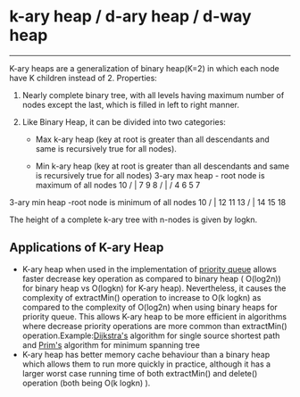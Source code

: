 # k-ary heap / d-ary heap / d-way heap

---

K-ary heaps are a generalization of binary heap(K=2) in which each node have K children instead of 2.
Properties:

1. Nearly complete binary tree, with all levels having maximum number of nodes except the last, which is filled in left to right manner.

2. Like Binary Heap, it can be divided into two categories:

   - Max k-ary heap (key at root is greater than all descendants and same is recursively true for all nodes).

   - Min k-ary heap (key at root is greater than all descendants and same is recursively true for all nodes)
3-ary max heap - root node is maximum
of all nodes
10
/ |
7 9 8
/ |  /
4 6 5 7

3-ary min heap -root node is minimum
of all nodes
10
/ |
12 11 13
/ |
14 15 18

The height of a complete k-ary tree with n-nodes is given by logkn.

## Applications of K-ary Heap

- K-ary heap when used in the implementation of [priority queue](http://geeksquiz.com/priority-queue-set-1-introduction/) allows faster decrease key operation as compared to binary heap ( O(log2n)) for binary heap vs O(logkn) for K-ary heap). Nevertheless, it causes the complexity of extractMin() operation to increase to O(k logkn) as compared to the complexity of O(log2n) when using binary heaps for priority queue. This allows K-ary heap to be more efficient in algorithms where decrease priority operations are more common than extractMin() operation.Example:[Dijkstra's](https://www.geeksforgeeks.org/greedy-algorithms-set-6-dijkstras-shortest-path-algorithm/) algorithm for single source shortest path and [Prim's](https://www.geeksforgeeks.org/greedy-algorithms-set-5-prims-minimum-spanning-tree-mst-2/) algorithm for minimum spanning tree
- K-ary heap has better memory cache behaviour than a binary heap which allows them to run more quickly in practice, although it has a larger worst case running time of both extractMin() and delete() operation (both being O(k logkn) ).
